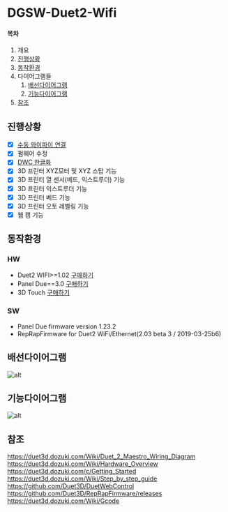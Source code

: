 # DGSW-Duet2-Wifi
#### 목차
1. 개요
1. [진행상황](#진행상황)
1. [동작환경](#동작환경)
1. 다이어그램들
   1. [배선다이어그램](#배선다이어그램)
   1. [기능다이어그램](#기능다이어그램)
1. [참조](#참조)

진행상황
---
- [x] [수동 와이파이 연결](../master/documents/how_to_connect_wifi_with_panel.md)
- [x] 펌웨어 수정
- [x] [DWC 한글화](../master/DWC-Korean/README.md)
- [x] 3D 프린터 XYZ모터 및 XYZ 스탑 기능
- [x] 3D 프린터 열 센서(베드, 익스트루더) 기능
- [x] 3D 프린터 익스트루더 기능
- [x] 3D 프린터 베드 기능
- [x] 3D 프린터 오토 레벨링 기능
- [x] 웹 캠 기능

동작환경
---
### HW
* Duet2 WIFI>=1.02 [구매하기](https://duet3d.com/DuetWifi)
* Panel Due==3.0 [구매하기](https://duet3d.com/PanelDue)
* 3D Touch [구매하기](https://www.amazon.com/BZ-3D-Leveling-Printers-Precision/dp/B07ZCZP15F/ref=sr_1_2_sspa?dchild=1&keywords=3d+touch&qid=1610678413&sr=8-2-spons&psc=1&spLa=ZW5jcnlwdGVkUXVhbGlmaWVyPUEyRURFMVBLSUlETTNDJmVuY3J5cHRlZElkPUEwODA1OTUxMU5GMlpKSTFPQVBQTiZlbmNyeXB0ZWRBZElkPUEwNDc4MDA2MlQ1VE1TTzZRWkwxQiZ3aWRnZXROYW1lPXNwX2F0ZiZhY3Rpb249Y2xpY2tSZWRpcmVjdCZkb05vdExvZ0NsaWNrPXRydWU=#descriptionAndDetails)
### SW
* Panel Due firmware version 1.23.2 
* RepRapFirmware for Duet2 WiFi/Ethernet(2.03 beta 3 / 2019-03-25b6)


배선다이어그램
---
![alt](https://d17kynu4zpq5hy.cloudfront.net/igi/duet3d/4k56ZjaaAHrTJI6Z.huge)

기능다이어그램
---
![alt](https://d17kynu4zpq5hy.cloudfront.net/igi/duet3d/MZFCa1joZtkrtELh.large)

참조
---
https://duet3d.dozuki.com/Wiki/Duet_2_Maestro_Wiring_Diagram  
https://duet3d.dozuki.com/Wiki/Hardware_Overview  
https://duet3d.dozuki.com/c/Getting_Started  
https://duet3d.dozuki.com/Wiki/Step_by_step_guide  
https://github.com/Duet3D/DuetWebControl  
https://github.com/Duet3D/RepRapFirmware/releases
https://duet3d.dozuki.com/Wiki/Gcode
